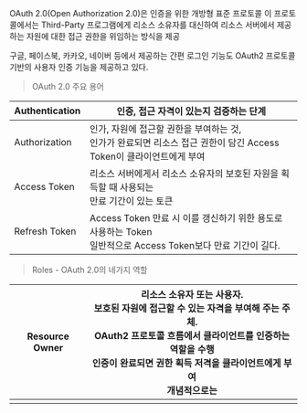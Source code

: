 
OAuth 2.0(Open Authorization 2.0)은 인증을 위한 개방형 표준 프로토콜
이 프로토콜에서는 Third-Party 프로그램에게 리소스 소유자를 대신하여 리소스 서버에서 제공하는 자원에 대한 접근 권한을 위임하는 방식을 제공

구글, 페이스북, 카카오, 네이버 등에서 제공하는 간편 로그인 기능도 OAuth2 프로토콜 기반의 사용자 인증 기능을 제공하고 있다.

> OAuth 2.0 주요 용어

| Authentication | 인증, 접근 자격이 있는지 검증하는 단계                                                         |
| -------------- | ------------------------------------------------------------------------------ |
| Authorization  | 인가, 자원에 접근할 권한을 부여하는 것, <br>인가가 완료되면 리소스 접근 권한이 담긴 Access Token이 클라이언트에게 부여    |
| Access Token   | 리소스 서버에게서 리소스 소유자의 보호된 자원을 획득할 때 사용되는 <br>만료 기간이 있는 토큰                         |
| Refresh Token  | Access Token 만료 시 이를 갱신하기 위한 용도로 사용하는 Token<br>일반적으로 Access Token보다 만료 기간이 길다. |

> Roles - OAuth 2.0의 네가지 역할

| Resource Owner | 리소스 소유자 또는 사용자. <br>보호된 자원에 접근할 수 있는 자격을 부여해 주는 주체.<br>OAuth2 프로토콜 흐름에서 클라이언트를 인증하는 역할을 수행<br>인증이 완료되면 권한 획득 저격을 클라이언트에게 부여<br>개념적으로는 |
| -------------- | ------------------------------------------------------------------------------------------------------------------------------------- |
|                |                                                                                                                                       |

